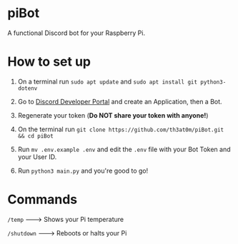 # piBot
A functional Discord bot for your Raspberry Pi.

# How to set up
1. On a terminal run ```sudo apt update``` and ```sudo apt install git python3-dotenv```

2. Go to [Discord Developer Portal](https://discord.com/developers/applications) and create an Application, then a Bot.

3. Regenerate your token (**Do NOT share your token with anyone!**)

4. On the terminal run ```git clone https://github.com/th3at0m/piBot.git && cd piBot```

5. Run ```mv .env.example .env``` and edit the `.env` file with your Bot Token and your User ID.

6. Run ```python3 main.py``` and you're good to go!

# Commands
```/temp``` ---> Shows your Pi temperature


```/shutdown``` ---> Reboots or halts your Pi